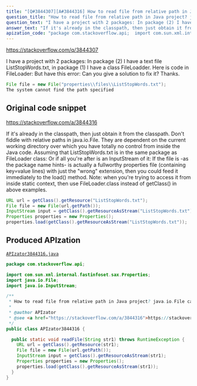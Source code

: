 ```yaml
---
title: "[Q#3844307][A#3844316] How to read file from relative path in Java project? java.io.File cannot find the path specified"
question_title: "How to read file from relative path in Java project? java.io.File cannot find the path specified"
question_text: "I have a project with 2 packages: In package (2) I have a text file ListStopWords.txt, in package (1) I have a class FileLoadder. Here is code in FileLoader: But have this error: Can you give a solution to fix it? Thanks."
answer_text: "If it's already in the classpath, then just obtain it from the classpath. Don't fiddle with relative paths in java.io.File. They are dependent on the current working directory over which you have totally no control from inside the Java code. Assuming that ListStopWords.txt is in the same package as FileLoader class: Or if all you're after is an InputStream of it: If the file is -as the package name hints- is actually a fullworthy properties file (containing key=value lines) with just the \"wrong\" extension, then you could feed it immediately to the load() method. Note: when you're trying to access it from inside static context, then use FileLoader.class instead of getClass() in above examples."
apization_code: "package com.stackoverflow.api;  import com.sun.xml.internal.fastinfoset.sax.Properties; import java.io.File; import java.io.InputStream;  /**  * How to read file from relative path in Java project? java.io.File cannot find the path specified  *  * @author APIzator  * @see <a href=\"https://stackoverflow.com/a/3844316\">https://stackoverflow.com/a/3844316</a>  */ public class APIzator3844316 {    public static void readFile(String str1) throws RuntimeException {     URL url = getClass().getResource(str1);     File file = new File(url.getPath());     InputStream input = getClass().getResourceAsStream(str1);     Properties properties = new Properties();     properties.load(getClass().getResourceAsStream(str1));   } }"
---
```


https://stackoverflow.com/q/3844307

I have a project with 2 packages:
In package (2) I have a text file ListStopWords.txt, in package (1) I have a class FileLoadder. Here is code in FileLoader:
But have this error:
Can you give a solution to fix it? Thanks.


```java
File file = new File("properties\\files\\ListStopWords.txt");
The system cannot find the path specified
```


## Original code snippet

https://stackoverflow.com/a/3844316

If it&#x27;s already in the classpath, then just obtain it from the classpath. Don&#x27;t fiddle with relative paths in java.io.File. They are dependent on the current working directory over which you have totally no control from inside the Java code.
Assuming that ListStopWords.txt is in the same package as FileLoader class:
Or if all you&#x27;re after is an InputStream of it:
If the file is -as the package name hints- is actually a fullworthy properties file (containing key=value lines) with just the &quot;wrong&quot; extension, then you could feed it immediately to the load() method.
Note: when you&#x27;re trying to access it from inside static context, then use FileLoader.class instead of getClass() in above examples.

```java
URL url = getClass().getResource("ListStopWords.txt");
File file = new File(url.getPath());
InputStream input = getClass().getResourceAsStream("ListStopWords.txt");
Properties properties = new Properties();
properties.load(getClass().getResourceAsStream("ListStopWords.txt"));
```

## Produced APIzation

[`APIzator3844316.java`](https://github.com/pasqualesalza/apization-temp-data/raw/master/apizations/java/APIzator3844316.java)

```java
package com.stackoverflow.api;

import com.sun.xml.internal.fastinfoset.sax.Properties;
import java.io.File;
import java.io.InputStream;

/**
 * How to read file from relative path in Java project? java.io.File cannot find the path specified
 *
 * @author APIzator
 * @see <a href="https://stackoverflow.com/a/3844316">https://stackoverflow.com/a/3844316</a>
 */
public class APIzator3844316 {

  public static void readFile(String str1) throws RuntimeException {
    URL url = getClass().getResource(str1);
    File file = new File(url.getPath());
    InputStream input = getClass().getResourceAsStream(str1);
    Properties properties = new Properties();
    properties.load(getClass().getResourceAsStream(str1));
  }
}

```
